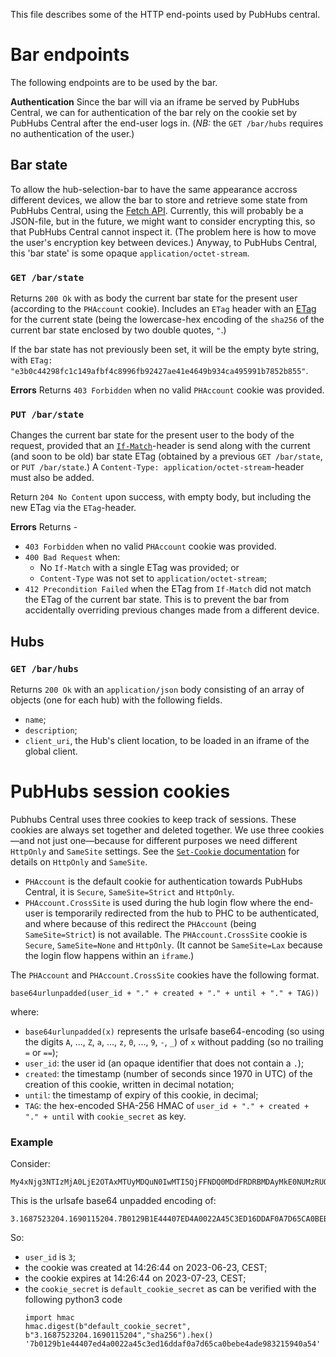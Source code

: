 This file describes some of the HTTP end-points used by PubHubs central.

# Bar endpoints
The following endpoints are to be used by the bar.

**Authentication** Since the bar will via an iframe be served by PubHubs Central, we can for authentication of the bar rely on the cookie set by PubHubs Central after the end-user logs in. (*NB:* the `GET /bar/hubs` requires no authentication of the user.)

## Bar state
To allow the hub-selection-bar to have the same appearance accross different devices, we allow the bar to store and retrieve some state from PubHubs Central, using the [Fetch API](https://developer.mozilla.org/en-US/docs/Web/API/Fetch_API).  Currently, this will probably be a JSON-file, but in the future, we might want to consider encrypting this, so that PubHubs Central cannot inspect it.  (The problem here is how to move the user's encryption key between devices.)  Anyway, to PubHubs Central, this 'bar state' is some opaque `application/octet-stream`.


### `GET /bar/state`
Returns `200 Ok` with as body the current bar state for the present user (according to the `PHAccount` cookie). Includes an `ETag` header with an [ETag](https://developer.mozilla.org/en-US/docs/Web/HTTP/Headers/ETag) for the current state (being the lowercase-hex encoding of the `sha256` of the current bar state enclosed by two double quotes, `"`.)

If the bar state has not previously been set, it will be the empty byte string, with `ETag: "e3b0c44298fc1c149afbf4c8996fb92427ae41e4649b934ca495991b7852b855"`.

**Errors** Returns `403 Forbidden` when no valid `PHAccount` cookie was provided.

### `PUT /bar/state`
Changes the current bar state for the present user to the body of the request, provided that an [`If-Match`](https://developer.mozilla.org/en-US/docs/Web/HTTP/Headers/If-Match)-header is send along with the current (and soon to be old) bar state ETag (obtained by a previous `GET /bar/state`, or `PUT /bar/state`.)  A `Content-Type: application/octet-stream`-header must also be added.

Return `204 No Content` upon success, with empty body, but including the new ETag via the `ETag`-header.

**Errors**  Returns - 
 - `403 Forbidden` when no valid `PHAccount` cookie was provided.
 - `400 Bad Request` when: 
   - No `If-Match` with a single ETag was provided; or
   - `Content-Type` was not set to  `application/octet-stream`;
 - `412 Precondition Failed` when the ETag from `If-Match` did not match the ETag of the current bar state.  This is to prevent the bar from accidentally overriding previous changes made from a different device.  

## Hubs
### `GET /bar/hubs`
Returns `200 Ok` with an `application/json` body consisting of an array of objects (one for each hub) with the following fields.
 - `name`;
 - `description`;
 - `client_uri`, the Hub's client location, to be loaded in an iframe of the global client.

# PubHubs session cookies
Pubhubs Central uses three cookies to keep track of sessions.  These cookies are always set together and deleted together.  We use three cookies—and not just one—because for different purposes we need different `HttpOnly` and `SameSite` settings. See the [`Set-Cookie` documentation](https://developer.mozilla.org/en-US/docs/Web/HTTP/Headers/Set-Cookie) for details on `HttpOnly` and `SameSite`.
 - `PHAccount` is the default cookie for authentication towards PubHubs Central, it is `Secure`, `SameSite=Strict` and `HttpOnly`.
 - `PHAccount.CrossSite` is used during the hub login flow where the end-user is temporarily redirected from the hub to PHC to be authenticated, and where because of this redirect the `PHAccount` (being `SameSite=Strict`) is not available.  The `PHAccount.CrossSite` cookie is `Secure`, `SameSite=None` and `HttpOnly`.  (It cannot be `SameSite=Lax` because the login flow happens within an `iframe`.)

The `PHAccount` and `PHAccount.CrossSite` cookies have the following format.
```
base64urlunpadded(user_id + "." + created + "." + until + "." + TAG))
```
where:
 - `base64urlunpadded(x)` represents the urlsafe base64-encoding (so using the digits `A`, ..., `Z`, `a`, ..., `z`, `0`, ..., `9`, `-`, `_`) of `x` without padding (so no trailing `=` or `==`); 
 - `user_id`:  the user id (an opaque identifier that does not contain a `.`);
 - `created`: the timestamp (number of seconds since 1970 in UTC) of the creation of this cookie, written in decimal notation;
 - `until`: the timestamp of expiry of this cookie, in decimal;
 - `TAG`: the hex-encoded SHA-256 HMAC of `user_id + "." + created + "." + until` with `cookie_secret` as key.


### Example
Consider:
```
My4xNjg3NTIzMjA0LjE2OTAxMTUyMDQuN0IwMTI5QjFFNDQ0MDdFRDRBMDAyMkE0NUMzRUQxNkREQUYwQTdENjVDQTBCRUJFNEFERTk4MzIxNTk0MEE1NA
```
This is the urlsafe base64 unpadded encoding of:
```
3.1687523204.1690115204.7B0129B1E44407ED4A0022A45C3ED16DDAF0A7D65CA0BEBE4ADE983215940A54
```
So:
 - `user_id` is `3`;
 - the cookie was created at 14:26:44 on 2023-06-23, CEST;
 - the cookie expires at 14:26:44 on 2023-07-23, CEST;
 - the `cookie_secret` is `default_cookie_secret` as can be verified with the following python3 code
   ```
   import hmac
   hmac.digest(b"default_cookie_secret", b"3.1687523204.1690115204","sha256").hex()
   '7b0129b1e44407ed4a0022a45c3ed16ddaf0a7d65ca0bebe4ade983215940a54'
   ```



